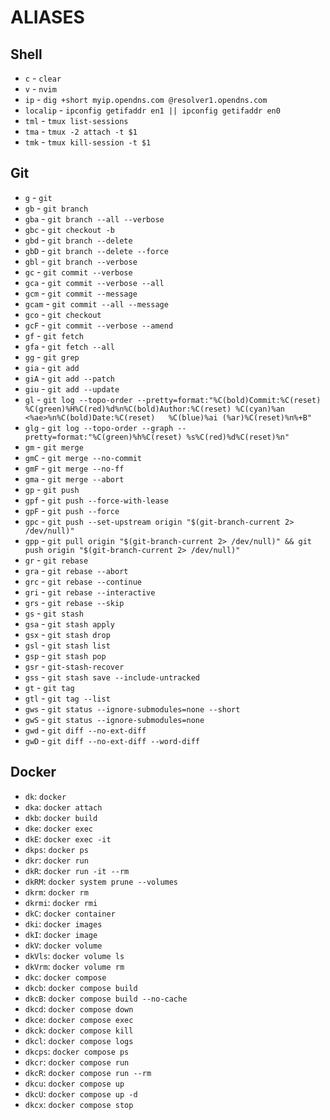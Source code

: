 # ALIASES

## Shell
- `c` - `clear`
- `v` - `nvim`
- `ip` - `dig +short myip.opendns.com @resolver1.opendns.com`
- `localip` - `ipconfig getifaddr en1 || ipconfig getifaddr en0`
- `tml` - `tmux list-sessions`
- `tma` - `tmux -2 attach -t $1`
- `tmk` - `tmux kill-session -t $1`

## Git
- `g` - `git`
- `gb` - `git branch`
- `gba` - `git branch --all --verbose`
- `gbc` - `git checkout -b`
- `gbd` - `git branch --delete`
- `gbD` - `git branch --delete --force`
- `gbl` - `git branch --verbose`
- `gc` - `git commit --verbose`
- `gca` - `git commit --verbose --all`
- `gcm` - `git commit --message`
- `gcam` - `git commit --all --message`
- `gco` - `git checkout`
- `gcF` - `git commit --verbose --amend`
- `gf` - `git fetch`
- `gfa` - `git fetch --all`
- `gg` - `git grep`
- `gia` - `git add`
- `giA` - `git add --patch`
- `giu` - `git add --update`
- `gl` - `git log --topo-order --pretty=format:"%C(bold)Commit:%C(reset) %C(green)%H%C(red)%d%n%C(bold)Author:%C(reset) %C(cyan)%an <%ae>%n%C(bold)Date:%C(reset)   %C(blue)%ai (%ar)%C(reset)%n%+B"`
- `glg` - `git log --topo-order --graph --pretty=format:"%C(green)%h%C(reset) %s%C(red)%d%C(reset)%n"`
- `gm` - `git merge`
- `gmC` - `git merge --no-commit`
- `gmF` - `git merge --no-ff`
- `gma` - `git merge --abort`
- `gp` - `git push`
- `gpf` - `git push --force-with-lease`
- `gpF` - `git push --force`
- `gpc` - `git push --set-upstream origin "$(git-branch-current 2> /dev/null)"`
- `gpp` - `git pull origin "$(git-branch-current 2> /dev/null)" && git push origin "$(git-branch-current 2> /dev/null)"`
- `gr` - `git rebase`
- `gra` - `git rebase --abort`
- `grc` - `git rebase --continue`
- `gri` - `git rebase --interactive`
- `grs` - `git rebase --skip`
- `gs` - `git stash`
- `gsa` - `git stash apply`
- `gsx` - `git stash drop`
- `gsl` - `git stash list`
- `gsp` - `git stash pop`
- `gsr` - `git-stash-recover`
- `gss` - `git stash save --include-untracked`
- `gt` - `git tag`
- `gtl` - `git tag --list`
- `gws` - `git status --ignore-submodules=none --short`
- `gwS` - `git status --ignore-submodules=none`
- `gwd` - `git diff --no-ext-diff`
- `gwD` - `git diff --no-ext-diff --word-diff`

## Docker
- `dk`: `docker`
- `dka`: `docker attach`
- `dkb`: `docker build`
- `dke`: `docker exec`
- `dkE`: `docker exec -it`
- `dkps`: `docker ps`
- `dkr`: `docker run`
- `dkR`: `docker run -it --rm`
- `dkRM`: `docker system prune --volumes`
- `dkrm`: `docker rm`
- `dkrmi`: `docker rmi`
- `dkC`: `docker container`
- `dki`: `docker images`
- `dkI`: `docker image`
- `dkV`: `docker volume`
- `dkVls`: `docker volume ls`
- `dkVrm`: `docker volume rm`
- `dkc`: `docker compose`
- `dkcb`: `docker compose build`
- `dkcB`: `docker compose build --no-cache`
- `dkcd`: `docker compose down`
- `dkce`: `docker compose exec`
- `dkck`: `docker compose kill`
- `dkcl`: `docker compose logs`
- `dkcps`: `docker compose ps`
- `dkcr`: `docker compose run`
- `dkcR`: `docker compose run --rm`
- `dkcu`: `docker compose up`
- `dkcU`: `docker compose up -d`
- `dkcx`: `docker compose stop`
